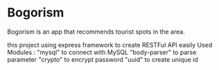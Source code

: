 # Bogorism
Bogorism is an app that recommends tourist spots in the area.

this project using express framework to create RESTFul API easily
Used Modules :
"mysql" to connect with MySQL 
"body-parser" to parse parameter
"crypto" to encrypt password
"uuid" to create unique id